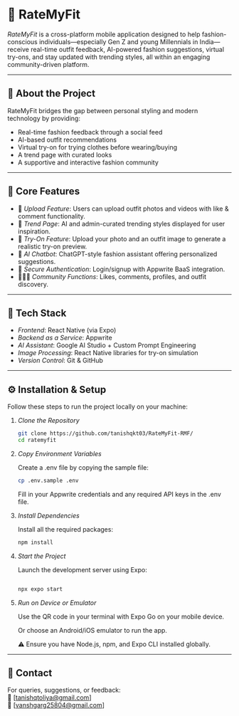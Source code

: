# 👗 RateMyFit

*RateMyFit* is a cross-platform mobile application designed to help fashion-conscious individuals—especially Gen Z and young Millennials in India—receive real-time outfit feedback, AI-powered fashion suggestions, virtual try-ons, and stay updated with trending styles, all within an engaging community-driven platform.

---

## 📱 About the Project

RateMyFit bridges the gap between personal styling and modern technology by providing:

- Real-time fashion feedback through a social feed
- AI-based outfit recommendations
- Virtual try-on for trying clothes before wearing/buying
- A trend page with curated looks
- A supportive and interactive fashion community

---

## 🎯 Core Features

- 📸 *Upload Feature*: Users can upload outfit photos and videos with like & comment functionality.
- 🌟 *Trend Page*: AI and admin-curated trending styles displayed for user inspiration.
- 🧥 *Try-On Feature*: Upload your photo and an outfit image to generate a realistic try-on preview.
- 🤖 *AI Chatbot*: ChatGPT-style fashion assistant offering personalized suggestions.
- 🔐 *Secure Authentication*: Login/signup with Appwrite BaaS integration.
- 🧑‍🤝‍🧑 *Community Functions*: Likes, comments, profiles, and outfit discovery.

---

## 🧰 Tech Stack

- *Frontend*: React Native (via Expo)
- *Backend as a Service*: Appwrite
- *AI Assistant*: Google AI Studio + Custom Prompt Engineering
- *Image Processing*: React Native libraries for try-on simulation
- *Version Control*: Git & GitHub

---
## ⚙ Installation & Setup

Follow these steps to run the project locally on your machine:

1. *Clone the Repository*

   ```bash
   git clone https://github.com/tanishqkt03/RateMyFit-RMF/
   cd ratemyfit
   ```
2. *Copy Environment Variables*

   Create a .env file by copying the sample file:


   ```bash 
   cp .env.sample .env
   ```

   Fill in your Appwrite credentials and any required API keys in the .env file.

3. *Install Dependencies*

   Install all the required packages:

   ```bash
   npm install
   ```

4. *Start the Project*

   Launch the development server using Expo:

   ```bash

   npx expo start
   ```
5.  *Run on Device or Emulator*  

      Use the QR code in your terminal with Expo Go on your mobile device.

      Or choose an Android/iOS emulator to run the app.

      ⚠ Ensure you have Node.js, npm, and Expo CLI installed globally.


---


## 🔗 Contact

For queries, suggestions, or feedback:  
📧 [tanishqtoliya@gmail.com]  
📧 [vanshgarg25804@gmail.com] 
